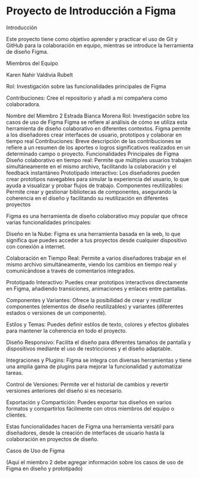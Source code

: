 # Proyecto de Introducción a Figma
Introducción

Este proyecto tiene como objetivo aprender y practicar el uso de Git y GitHub para la colaboración en equipo, mientras se introduce la herramienta de diseño Figma.

Miembros del Equipo

Karen Nahir Valdivia Rubelt 

Rol: Investigación sobre las funcionalidades principales de Figma

Contribuciones: Cree el repositorio y añadi a mi compañera como colaboradora.

Nombre del Miembro 2
Estrada Bianca Morena 
Rol: Investigación sobre los casos de uso de Figma
Figma se refiere al análisis de cómo se utiliza esta herramienta de diseño colaborativo en diferentes contextos.
Figma permite a los diseñadores crear interfaces de usuario, prototipos y colaborar en tiempo real
Contribuciones: Breve descripción de las contribuciones
se refiere a un resumen de los aportes o logros significativos realizados en un determinado campo o proyecto. 
Funcionalidades Principales de Figma
Diseño colaborativo en tiempo real: Permite que múltiples usuarios trabajen simultáneamente en el mismo archivo,
facilitando la colaboración y el feedback instantáneo
Prototipado interactivo: Los diseñadores pueden crear prototipos navegables para simular la experiencia del
usuario, lo que ayuda a visualizar y probar flujos de trabajo.
Componentes reutilizables: Permite crear y gestionar bibliotecas de componentes, asegurando la coherencia en el diseño y facilitando su reutilización en diferentes proyectos



Figma es una herramienta de diseño colaborativo muy popular que ofrece varias funcionalidades principales:

Diseño en la Nube: Figma es una herramienta basada en la web, lo que significa que puedes acceder a tus proyectos desde cualquier dispositivo con conexión a internet.

Colaboración en Tiempo Real: Permite a varios diseñadores trabajar en el mismo archivo simultáneamente, viendo los cambios en tiempo real y comunicándose a través de comentarios integrados.

Prototipado Interactivo: Puedes crear prototipos interactivos directamente en Figma, añadiendo transiciones, animaciones y enlaces entre pantallas.

Componentes y Variantes: Ofrece la posibilidad de crear y reutilizar componentes (elementos de diseño reutilizables) y variantes (diferentes estados o versiones de un componente).

Estilos y Temas: Puedes definir estilos de texto, colores y efectos globales para mantener la coherencia en todo el proyecto.

Diseño Responsivo: Facilita el diseño para diferentes tamaños de pantalla y dispositivos mediante el uso de restricciones y el diseño adaptable.

Integraciones y Plugins: Figma se integra con diversas herramientas y tiene una amplia gama de plugins para mejorar la funcionalidad y automatizar tareas.

Control de Versiones: Permite ver el historial de cambios y revertir versiones anteriores del diseño si es necesario.

Exportación y Compartición: Puedes exportar tus diseños en varios formatos y compartirlos fácilmente con otros miembros del equipo o clientes.

Estas funcionalidades hacen de Figma una herramienta versátil para diseñadores, desde la creación de interfaces de usuario hasta la colaboración en proyectos de diseño.

Casos de Uso de Figma

(Aquí el miembro 2 debe agregar información sobre los casos de uso de Figma en diseño y prototipado)
